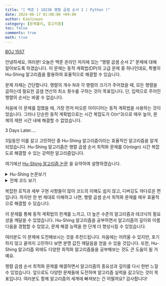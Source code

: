 ```yaml
---
title: "[ 백준 ] 18236 행렬 곱셈 순서 2 ( Python )"
date: 2024-06-17 01:00:00 +09:00
author: KimJinwoo
category: [문제풀이, 알고리즘]
toc: false
comments: true
math: true
---
```


[BOJ 1557](https://www.acmicpc.net/problem/18236)

안녕하세요, 여러분! 오늘은 백준 온라인 저지에 있는 "행렬 곱셈 순서 2" 문제에 대해 알아보도록 하겠습니다. 이 문제는 동적 계획법(DP)의 고급 문제 중 하나인데요, 특별히 Hu-Shing 알고리즘을 활용하여 효율적으로 해결할 수 있습니다.

문제 자체는 간단합니다. 행렬의 개수 N과 각 행렬의 크기가 주어졌을 때, 모든 행렬을 곱하는데 필요한 곱셈 연산의 최소 횟수를 구하는 것이 목표입니다. 단, 입력으로 주어진 행렬의 순서는 바꿀 수 없습니다.

처음에 이 문제를 접했을 때, 가장 먼저 떠오른 아이디어는 동적 계획법을 사용하는 것이었습니다. 그러나 단순한 동적 계획법으로는 시간 복잡도가 O(n^3)으로 매우 높아, 문제의 제한 시간 내에 해결할 수 없었습니다.

3 Days Later....

3일동안 이를 갈고 고민하던 중 Hu-Shing 알고리즘이라는 효율적인 알고리즘을 알게 되었습니다. Hu-Shing 알고리즘은 행렬 곱셈 순서 최적화 문제를 O(nlogn) 시간 복잡도로 해결할 수 있는 강력한 알고리즘입니다.

여기에선 [Hu-Shing 알고리즘 논문](http://i.stanford.edu/pub/cstr/reports/cs/tr/81/875/CS-TR-81-875.pdf) 을 요약하여 설명하겠습니다.

<details>
<summary>Hu-Shing 논문보기</summary>
<div markdown="1">
우선 행렬 곱셈 순서 최적화 문제를 볼록 다각형 분할 문제로 변환하는 과정을 자세히 살펴보겠습니다. $n$개의 행렬 $M_1, M_2, \ldots, M_n$이 주어졌을 때, $M_i$는 $r_{i-1} \times r_i$ 크기의 행렬입니다. 이들을 곱하는 순서에 따라 연산량이 달라지게 되는데, 최적의 곱셈 순서를 찾는 것이 목표입니다.

저자들은 이를 위해 각 행렬을 하나의 변으로 갖는 볼록 다각형을 생각합니다. 예를 들어 행렬이 3개라면 삼각형, 4개라면 사각형이 대응됩니다. 이 때 꼭지점 $i$에는 $r_i$라는 가중치가 부여되며, 다각형의 변은 행렬의 크기 정보를 담고 있게 됩니다.

이제 원래 문제는 이 다각형을 대각선으로 적절히 분할하는 문제로 바뀌게 됩니다. 분할된 하나의 삼각형은 두 행렬의 곱을 의미하며, 삼각형의 cost는 두 행렬을 곱할 때 필요한 연산량에 해당합니다. 전체 분할의 cost, 즉 모든 삼각형의 cost 합은 행렬 곱셈에 필요한 총 연산량과 같아집니다. 따라서 분할의 cost를 최소화하는 것이 곧 최적의 행렬 곱셈 순서를 찾는 것과 동치가 됩니다.

이 변환의 정당성은 귀납법을 통해 증명됩니다 (보조정리 1). 우선 행렬이 2개일 때 성립함은 자명합니다. 행렬 2개의 곱은 삼각형 하나로 표현되고, 곱셈 연산량과 삼각형의 cost가 정확히 일치합니다.

이제 $k$개의 행렬에 대해 변환이 성립한다고 가정하고 $k+1$개의 행렬에 대해 생각해봅시다. $k+1$개의 행렬을 최적으로 곱하는 순서는 항상 어떤 위치 $p$ $(1 \leq p \leq k)$에서 두 부분으로 나눌 수 있을 것입니다. 즉, 앞의 $p$개 행렬의 곱과 뒤의 $k+1-p$개 행렬의 곱을 계산한 뒤 이 둘을 곱하는 꼴이 되어야 최적이 될 수 있습니다:

$$M = (M_1 \times M_2 \times \cdots \times M_p) \times (M_{p+1} \times \cdots \times M_{k+1})$$

이는 볼록 다각형으로도 동일하게 해석할 수 있습니다. $V_1$-$V_2$-$\ldots$-$V_p$로 이어지는 $p$각형과 $V_p$-$\ldots$-$V_{k+1}$로 이어지는 $(k-p+2)$각형은 각각 최적 분할 상태에 있을 것이고, 최종적으로는 $V_1$과 $V_p$를 연결하는 대각선으로 전체를 두 부분으로 나눌 때 최적이 될 것입니다.

$V_1$-$V_p$를 연결하는 대각선, 즉 가장 마지막에 곱해지는 삼각형의 cost는 다음과 같이 계산됩니다:

- $p$각형의 최적 분할 cost ($= C(w_1, w_2, \ldots, w_p)$): 앞 $p$개 행렬의 최적 곱셈 연산량
- $(k-p+2)$각형의 최적 분할 cost ($= C(w_p, \ldots, w_k, w_{k+1})$): 뒤 $k+1-p$개 행렬의 최적 곱셈 연산량
- 1차원 벡터 $r_0 \times r_p$와 $r_p \times r_k$로 이루어진 두 행렬의 곱셈 연산량: $w_1 w_p w_{k+1}$

따라서 전체 $(k+1)$각형의 최적 분할 cost는 $k+1$개 행렬의 최적 곱셈 연산량과 정확히 일치하게 되어 귀납 증명이 완료됩니다:

$$C(w_1, w_2, \ldots, w_{k+1}) = C(w_1, w_2, \ldots, w_p) + C(w_p, \ldots, w_k, w_{k+1}) + w_1 w_p w_{k+1}$$

이 변환을 통해 우리는 이제 행렬 대신 볼록 다각형만 생각하면 됩니다. 볼록 다각형을 '어떻게 삼각형으로 분할할 때 cost의 합이 최소가 되는가'라는 형태로 문제가 바뀐 것입니다. 저자들은 이를 '볼록 다각형 최적 분할 문제 (Optimum Convex Polygon Partitioning Problem)'이라 명명하고, 이에 대한 최적해의 특성을 규명하고자 합니다.

첫째로 증명하는 것은 임의의 최적분할은 항상 적어도 두 개의 이등변 삼각형 (한 변을 공유하는 삼각형 쌍)을 포함한다는 것입니다 (정리 1). 이를 위해 모든 꼭지점의 차수, 즉 꼭지점에 연결된 변과 대각선의 수를 분석합니다.

볼록 $n$각형은 $n$개의 변과 $n-3$개의 대각선으로 분할됩니다. 따라서 꼭지점의 차수 합은 $2n + 2(n-3) = 4n-6$이 되어야 합니다. 만약 이등변 삼각형이 없다고 가정하면, 분할에 참여하는 모든 삼각형은 세 꼭지점의 차수가 3 이상이어야 합니다. 이는 $n-2$개의 삼각형에 $3(n-2)$개 이상의 차수가 필요하다는 뜻인데, 이는 앞서 계산한 전체 차수의 합 $4n-6$과 모순됩니다 ($n > 3$일 때 $3(n-2) > 4n-6$). 따라서 임의의 최적분할은 반드시 한 변을 공유하는, 즉 차수가 2인 꼭지점을 갖는 삼각형 쌍을 포함해야만 합니다.

다음으로 저자들은 꼭지점들을 크기 순서대로 $V_1, V_2, \ldots, V_n$이라 명명하고, 볼록 $n$각형의 최적분할은 항상 $V_1$-$V_2$와 $V_1$-$V_3$의 변 (또는 대각선)을 포함함을 증명합니다 (정리 2). 이는 정리 1에서처럼 이등변 삼각형의 존재성을 보장하는 결과입니다. 즉, 가장 작은 꼭지점 $V_1$을 기준으로 그 다음으로 작은 $V_2$와 $V_3$가 반드시 연결되어야 한다는 의미입니다.

증명은 귀납법으로 이뤄집니다. 우선 $V_2$ 또는 $V_3$가 이등변 삼각형을 이루는 경우라면 당연히 $V_1$-$V_2$ 또는 $V_1$-$V_3$가 최적분할에 포함되어야 합니다. 이때 $V_1$이 아닌 다른 꼭지점이 차수 2를 갖는다면, 해당 꼭지점을 분리해 내어도 $V_1$-$V_2$ 또는 $V_1$-$V_3$ 연결이 보존됨을 쉽게 보일 수 있습니다 (귀납 가정).

한편 $V_1$과 $V_2$ (또는 $V_3$) 둘 다 차수 2를 갖는 경우라면, $V_1$-$V_2$ (또는 $V_1$-$V_3$) 대신 다른 대각선을 연결하는 것은 최적성을 해친다는 사실을 증명할 수 있습니다. 대각선을 연결하되 비용은 그대로 유지하려면 꼭지점 가중치가 같아야 하는데, 이는 $V_1$이 최소 가중치를 갖는다는 조건에 모순되기 때문입니다. 따라서 $V_1$-$V_2$와 $V_1$-$V_3$는 반드시 최적분할에 포함되어야 합니다.

위의 결과들을 바탕으로, 저자들은 특별한 형태의 최적분할인 'fan'과 'monotone polygon'에 대해 살펴봅니다. Fan은 한 꼭지점에서 다른 모든 꼭지점으로 연결된 대각선 집합을 말하며, monotone polygon은 꼭지점 가중치가 단조 증가하다가 단조 감소하는 볼록 다각형입니다. 이들은 이후 O($n \log n$) 알고리즘을 설계하는 데 핵심적인 역할을 합니다.

이제 Part II로 넘어가 Hu-Shing 알고리즘의 실제 동작 과정을 자세히 살펴보겠습니다. 알고리즘의 주요 아이디어는 다음과 같습니다:

1. 주어진 볼록 다각형에 대해 모든 '후보 h-arc'를 찾는다 (h-arc의 정의는 뒤에서 다룸).
2. 각 h-arc에 대해 그 arc를 포함하는 부분다각형의 최적분할을 구한다.
   - 부분다각형을 h-arc로 둘로 나누고, 각 부분에 대해 재귀적으로 최적분할을 구한다.
   - 이 때 두 부분다각형에 대한 최적해를 합치면 원래 부분다각형의 최적해가 된다.
3. 전체 다각형의 최적해는 루트 h-arc에 대한 부분다각형의 최적해와 같다.

여기서 h-arc (horizontal arc)란, $V_a$-$V_b$-$V_c$-$V_d$ 순서의 꼭지점에 대해 다음 조건을 만족하는 대각선 $V_a$-$V_c$를 말합니다 (정리 3):

$$\frac{1}{w_a} + \frac{1}{w_d} \leq \frac{1}{w_b} + \frac{1}{w_c}$$

이러한 h-arc들은 서로 교차하지 않으며, 최적분할에 포함될 가능성이 높은 대각선들입니다. 따라서 h-arc들만 고려하면 탐색 범위를 크게 줄일 수 있습니다.

알고리즘의 첫 단계에서는 one-sweep 방법으로 모든 h-arc를 추출합니다. 볼록 다각형의 꼭지점을 시계방향으로 한 바퀴 순회하면서, 스택을 이용해 h- arc 조건을 만족하는 대각선을 찾아내는 것입니다. 이 과정에서 중요한 것은 현재 처리 중인 꼭지점과 스택에 저장된 마지막 두 꼭지점만 보면 된다는 점입니다. 새로운 꼭지점을 스택에 추가하되, 추가 직전에 h-arc 조건을 검사하여 필요한 대각선만 골라내는 방식으로 동작합니다. 이렇게 하면 O($n$)에 모든 h-arc를 구할 수 있습니다.

다음으로, 추출된 h-arc들 간의 포함관계를 분석하여 트리 구조로 정리합니다. 이를 arc-tree라 부르는데, 루트는 전체 다각형에 대응되고 리프는 각각의 h-arc에 대응됩니다. 즉, arc-tree의 각 노드는 h-arc 하나와 그에 의해 둘로 나뉘는 부분다각형을 표현하게 됩니다. 이 트리의 구축에는 각 h-arc의 꼭지점 번호 범위를 비교하는 과정이 필요하므로 O($n \log n$)이 소요됩니다.

이제 arc-tree의 리프에서 루트로 향하는 후위순회(post-order traversal) 과정을 통해, 각 h-arc에 대한 부분다각형의 최적해를 bottom-up 방식으로 구해나갑니다. 한 h-arc $V_a$-$V_c$에 대응되는 부분다각형은 $V_a$와 $V_c$ 사이의 꼭지점들로 이루어집니다. 이 부분다각형을 $V_a$-$V_c$로 둘로 나누고, 각 부분에 대해 재귀적으로 최적분할 비용을 계산합니다. 그리고 그 합이 바로 현재 부분다각형의 최적분할 비용이 됩니다.

여기서 주목할 점은, 한 h-arc의 부분다각형에 대한 최적분할을 구할 때 그 안에 포함된 h-arc들에 대한 계산 결과를 활용할 수 있다는 것입니다. 포함관계가 arc-tree에 그대로 반영되어 있기 때문에, 트리를 따라 리프에서 루트로 거슬러 올라가는 동안 답을 효율적으로 합쳐나갈 수 있습니다. 이것이 동적계획법(dynamic programming)의 핵심 아이디어입니다.

각 h-arc 단위의 DP 계산에서 유의할 점은, 해당 h-arc의 '바로 위' 부분과 '바로 아래' 부분으로만 나누어 최적해를 구한다는 것입니다. H-arc에 걸쳐있는 부분다각형은 이미 계산이 완료되었으므로, 남은 윗부분과 아랫부분에 대해서만 고려하면 되는 것입니다. 이때 left/right 부분다각형 각각에 대해 최적분할이 Fan의 형태임이 보장됩니다 (monotone polygon의 경우). 따라서 양쪽의 Fan에 의한 비용을 합하고, 가운데 h-arc 자체의 비용까지 더하면 됩니다.

그런데 h-arc의 개수가 여러 개일 경우, 어떤 h-arc부터 처리해야 할지 고민이 됩니다. 이에 대한 저자들의 직관은 '기준 h-arc 바로 위에서 시작하여, 그 직선을 따라 바깥쪽으로 뻗어나가는 쪽의 h-arc부터 우선적으로 처리하자'는 것입니다. 이러한 처리 순서를 결정하는 기준으로 도입된 개념이 바로 supporting weight입니다.

Supporting weight란, 주어진 h-arc $V_a$-$V_c$에 대해, 그 직선을 따라 위쪽으로 뻗어나가면서 새로 만나는 꼭지점들의 가중치 조화평균을 말합니다. 구체적으로는 다음과 같이 정의됩니다:

$$S(V_a\text{-}V_c) = \frac{C(w_a, \ldots, w_c) - w_aw_c}{(w_a:w_c) - w_aw_c}$$

여기서 $C(w_a, \ldots, w_c)$는 $V_a$-$V_c$ 위쪽 부분다각형의 최적분할 비용, $(w_a:w_c)$는 $w_a$에서 $w_c$까지 시계방향으로의 가중치 누적합을 나타냅니다. 이렇게 정의된 supporting weight가 클수록, 해당 h-arc 위쪽으로 뻗어나가는 쪽에 최적분할에 유리한 꼭지점들이 많이 몰려있음을 의미합니다. 따라서 이 값이 큰 h-arc부터 먼저 처리하는 것이 타당한 것입니다.

H-arc들을 supporting weight 기준으로 정렬하기 위해, 저자들은 leftist tree를 사용한 priority queue를 고안했습니다. Arc-tree의 각 노드마다 별도의 priority queue를 두고, 그 노드의 바로 위쪽에 존재하는 h-arc들을 sup-weight 순으로 저장해 둡니다. 노드 방문 시마다 priority queue에서 top 원소를 뽑아 처리하고, 남은 h-arc들에 대해 같은 작업을 반복하는 것입니다. priority queue의 추가/삭제 연산은 O($\log n$) 시간에 수행 가능하므로, 전체 시간복잡도는 arc-tree의 노드 수에 $\log n$을 곱한 O($n \log n$)이 됩니다.

마지막으로 위 과정을 통해 모든 h-arc에 대한 부분문제가 해결되면, arc-tree의 루트에 저장된 값이 원래 다각형 전체의 최적분할 비용, 즉 행렬 곱셈의 최소 연산량이 됩니다. 시간복잡도를 보면 arc-tree 구축에 O($n \log n$), DP 계산에 O($n \log n$)으로 총 O($n \log n$)입니다. 추가로 priority queue를 병합할 때 LCA(lowest common ancestor) 알고리즘을 활용하면 O($n$)까지 개선할 수 있습니다.

이상으로 Hu-Shing 알고리즘의 동작 과정을 자세히 살펴보았습니다. 이 알고리즘은 행렬 곱셈 문제를 절묘하게 변형하여 최적부분구조(optimal substructure)를 찾아냈고, 동적계획법과 supporting weight 개념을 적절히 조합하여 O($n \log n$)이라는 준수한 시간복잡도를 달성했습니다. 특히 monotone polygon과 같은 특수한 경우를 활용하여 DP 계산을 간소화한 점, priority queue를 통해 계산 순서를 조절한 점 등 세부적인 아이디어도 인상적입니다. 이 알고리즘은 30년 넘게 O($n^3$)이 최선으로 여겨지던 행렬 곱셈 문제를 획기적으로 해결했을 뿐 아니라, 그 과정에서 볼록 다각형 분할이라는 새로운 문제를 발굴하고 정립했다는 점에서 큰 의의가 있습니다.

</div>
</details>

<details>
<summary>전체 코드 보기</summary>
<div markdown="1">
죄송하지만 코드 복사 방지를 위하여 이번의 소스코드는 없습니다..
</div>
</details>

복잡한 로직과 세부 구현 사항들이 많아 코드의 이해도 쉽지 않고, 디버깅도 까다로운 편입니다. 하지만 한 번 제대로 이해하고 나면, 행렬 곱셈 순서 최적화 문제를 매우 효율적으로 해결할 수 있습니다.

이 문제를 통해 동적 계획법의 한계를 느끼고, 더 높은 수준의 알고리즘과 테크닉의 필요성을 깨달을 수 있었습니다. Hu-Shing 알고리즘을 공부하면서 알고리즘의 깊이와 아름다움을 경험할 수 있었고, 문제 해결 능력을 한 단계 더 향상시킬 수 있었습니다.

여러분도 이 문제에 도전해보시는 것을 추천드립니다. 처음에는 어려울 수 있지만, 포기하지 않고 끝까지 고민하다 보면 분명 값진 깨달음을 얻을 수 있을 것입니다. 또한, Hu-Shing 알고리즘 외에도 다양한 최적화 알고리즘들을 공부해보는 것도 큰 도움이 될 거예요.

행렬 곱셈 순서 최적화 문제를 해결하면서 알고리즘의 중요성과 깊이를 다시 한번 느낄 수 있었습니다. 앞으로도 다양한 문제들에 도전하며 알고리즘 실력을 갈고닦는 것이 목표입니다. 여러분도 함께 알고리즘의 세계에 빠져보는 건 어떨까요? 감사합니다!
